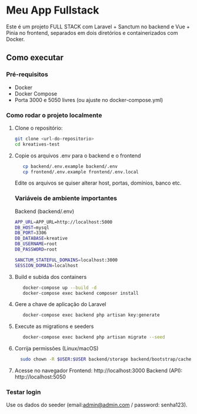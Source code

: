 # Meu App Fullstack

Este é um projeto FULL STACK com Laravel + Sanctum no backend e Vue + Pinia no frontend, separados em dois diretórios e containerizados com Docker.

## Como executar

### Pré-requisitos

- Docker
- Docker Compose
- Porta 3000 e 5050 livres (ou ajuste no docker-compose.yml)

### Como rodar o projeto localmente

1. Clone o repositório:

   ```sh
   git clone <url-do-repositorio>
   cd kreatives-test
   ```

2. Copie os arquivos .env para o backend e o frontend

   ```sh
      cp backend/.env.example backend/.env
      cp frontend/.env.example frontend/.env.local
   ```

   Edite os arquivos se quiser alterar host, portas, domínios, banco etc.
    ### Variáveis de ambiente importantes

    Backend (backend/.env)
    ```sh
    APP_URL=APP_URL=http://localhost:5000
    DB_HOST=mysql
    DB_PORT=3306
    DB_DATABASE=kreative
    DB_USERNAME=root
    DB_PASSWORD=root

    SANCTUM_STATEFUL_DOMAINS=localhost:3000
    SESSION_DOMAIN=localhost
    ```

3. Build e subida dos containers

   ```sh
      docker-compose up --build -d
      docker-compose exec backend composer install
   ```

4. Gere a chave de aplicação do Laravel

   ```sh
      docker-compose exec backend php artisan key:generate
   ```

5. Execute as migrations e seeders

   ```sh
      docker-compose exec backend php artisan migrate --seed
   ```

6. Corrija permissões (Linux/macOS)

   ```sh
     sudo chown -R $USER:$USER backend/storage backend/bootstrap/cache
   ```

7. Acesse no navegador
   Frontend: http://localhost:3000
   Backend (API): http://localhost:5050

### Testar login

Use os dados do seeder (email:admin@admin.com / password: senha123).
